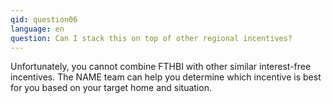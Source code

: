 ```yaml
---
qid: question06
language: en
question: Can I stack this on top of other regional incentives?
---
```

<p>Unfortunately, you cannot combine FTHBI with other similar interest-free incentives. The NAME team can help you determine which incentive is best for you based on your target home and situation.</p>
